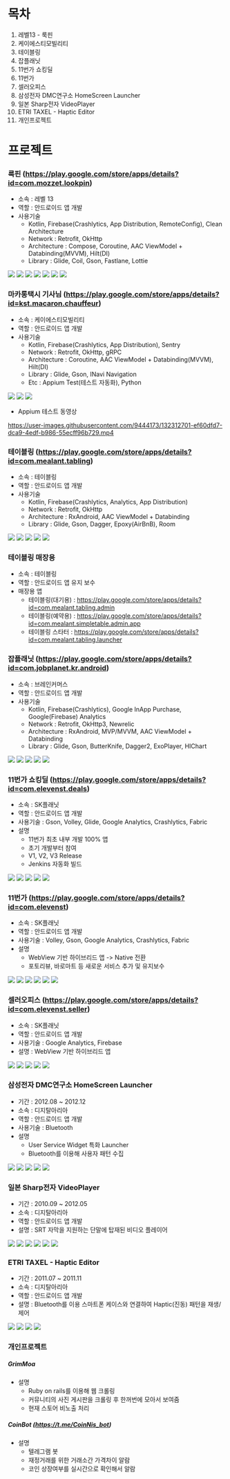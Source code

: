 # 목차

1. 레벨13 - 룩핀
2. 케이에스티모빌리티
3. 테이블링
4. 잡플래닛
5. 11번가 쇼킹딜
6. 11번가
7. 셀러오피스
8. 삼성전자 DMC연구소 HomeScreen Launcher
9. 일본 Sharp전자 VideoPlayer
10. ETRI TAXEL - Haptic Editor
11. 개인프로젝트

# 프로젝트
### 룩핀 (https://play.google.com/store/apps/details?id=com.mozzet.lookpin)

- 소속 : 레벨 13
- 역할 : 안드로이드 앱 개발
- 사용기술
    - Kotlin, Firebase(Crashlytics, App Distribution, RemoteConfig), Clean Architecture
    - Network : Retrofit, OkHttp
    - Architecture : Compose, Coroutine, AAC ViewModel + Databinding(MVVM), Hilt(DI)
    - Library : Glide, Coil, Gson, Fastlane, Lottie

![](https://github.com/snowpero/portfolio/blob/master/image/lookpin_1.png)
![](https://github.com/snowpero/portfolio/blob/master/image/lookpin_2.png)
![](https://github.com/snowpero/portfolio/blob/master/image/lookpin_3.png)
![](https://github.com/snowpero/portfolio/blob/master/image/lookpin_4.png)
![](https://github.com/snowpero/portfolio/blob/master/image/lookpin_5.png)
![](https://github.com/snowpero/portfolio/blob/master/image/lookpin_6.png)
![](https://github.com/snowpero/portfolio/blob/master/image/lookpin_7.png)


### 마카롱택시 기사님 (https://play.google.com/store/apps/details?id=kst.macaron.chauffeur)

- 소속 : 케이에스티모빌리티
- 역할 : 안드로이드 앱 개발
- 사용기술
    - Kotlin, Firebase(Crashlytics, App Distribution), Sentry
    - Network : Retrofit, OkHttp, gRPC
    - Architecture : Coroutine, AAC ViewModel + Databinding(MVVM), Hilt(DI)
    - Library : Glide, Gson, INavi Navigation
    - Etc : Appium Test(테스트 자동화), Python

![](https://github.com/snowpero/portfolio/blob/master/image/kstm_1.png)
![](https://github.com/snowpero/portfolio/blob/master/image/kstm_2.png)
![](https://github.com/snowpero/portfolio/blob/master/image/kstm_3.png)

- Appium 테스트 동영상

https://user-images.githubusercontent.com/9444173/132312701-ef60dfd7-dca9-4edf-b986-55ecff96b729.mp4


### 테이블링 (https://play.google.com/store/apps/details?id=com.mealant.tabling)

 * 소속 : 테이블링
 * 역할 : 안드로이드 앱 개발
 * 사용기술
   * Kotlin, Firebase(Crashlytics, Analytics, App Distribution)
   * Network : Retrofit, OkHttp
   * Architecture : RxAndroid, AAC ViewModel + Databinding
   * Library : Glide, Gson, Dagger, Epoxy(AirBnB), Room

![](https://github.com/snowpero/portfolio/blob/master/image/tabling_0.png)
![](https://github.com/snowpero/portfolio/blob/master/image/tabling_0_1.png)
![](https://github.com/snowpero/portfolio/blob/master/image/tabling_1.png)
![](https://github.com/snowpero/portfolio/blob/master/image/tabling_2.png)
![](https://github.com/snowpero/portfolio/blob/master/image/tabling_3.png)

### 테이블링 매장용

 * 소속 : 테이블링
 * 역할 : 안드로이드 앱 유지 보수
 * 매장용 앱
    * 테이블링(대기용) : https://play.google.com/store/apps/details?id=com.mealant.tabling.admin
    * 테이블링(예약용) : https://play.google.com/store/apps/details?id=com.mealant.simpletable.admin.app
    * 테이블링 스타터 : https://play.google.com/store/apps/details?id=com.mealant.tabling.launcher

### 잡플래닛 (https://play.google.com/store/apps/details?id=com.jobplanet.kr.android)
 * 소속 : 브레인커머스
 * 역할 : 안드로이드 앱 개발
 * 사용기술
    * Kotlin, Firebase(Crashlytics), Google InApp Purchase, Google(Firebase) Analytics
    * Network : Retrofit, OkHttp3, Newrelic
    * Architecture : RxAndroid, MVP/MVVM, AAC ViewModel + Databinding
    * Library : Glide, Gson, ButterKnife, Dagger2, ExoPlayer, HIChart
 
![](https://github.com/snowpero/resume/blob/master/image/jp_1.png)
![](https://github.com/snowpero/resume/blob/master/image/jp_2.png)
![](https://github.com/snowpero/resume/blob/master/image/jp_3.png)
![](https://github.com/snowpero/resume/blob/master/image/jp_4.png)
![](https://github.com/snowpero/resume/blob/master/image/jp_5.png)
 
### 11번가 쇼킹딜 (https://play.google.com/store/apps/details?id=com.elevenst.deals)
 * 소속 : SK플래닛
 * 역할 : 안드로이드 앱 개발
 * 사용기술 : Gson, Volley, Glide, Google Analytics, Crashlytics, Fabric
 * 설명
    * 11번가 최초 내부 개발 100% 앱
    * 초기 개발부터 참여
    * V1, V2, V3 Release
    * Jenkins 자동화 빌드
 
![](https://github.com/snowpero/resume/blob/master/image/sd_1.png)
![](https://github.com/snowpero/resume/blob/master/image/sd_2.png)
![](https://github.com/snowpero/resume/blob/master/image/sd_3.png)
![](https://github.com/snowpero/resume/blob/master/image/sd_4.png)
![](https://github.com/snowpero/resume/blob/master/image/sd_5.png)
 
### 11번가 (https://play.google.com/store/apps/details?id=com.elevenst)
 * 소속 : SK플래닛
 * 역할 : 안드로이드 앱 개발
 * 사용기술 : Volley, Gson, Google Analytics, Crashlytics, Fabric
 * 설명
    * WebView 기반 하이브리드 앱 -> Native 전환
    * 포토리뷰, 바로마트 등 새로운 서비스 추가 및 유지보수
 
![](https://github.com/snowpero/resume/blob/master/image/11st_1.png)
![](https://github.com/snowpero/resume/blob/master/image/11st_2.png)
![](https://github.com/snowpero/resume/blob/master/image/11st_3.png)
![](https://github.com/snowpero/resume/blob/master/image/11st_4.png)
![](https://github.com/snowpero/resume/blob/master/image/11st_5.png)
![](https://github.com/snowpero/resume/blob/master/image/11st_6.png)
 
### 셀러오피스 (https://play.google.com/store/apps/details?id=com.elevenst.seller)
 * 소속 : SK플래닛
 * 역할 : 안드로이드 앱 개발
 * 사용기술 : Google Analytics, Firebase
 * 설명 : WebView 기반 하이브리드 앱
 
![](https://github.com/snowpero/resume/blob/master/image/seller_1.png)
![](https://github.com/snowpero/resume/blob/master/image/seller_2.png)
![](https://github.com/snowpero/resume/blob/master/image/seller_3.png)
![](https://github.com/snowpero/resume/blob/master/image/seller_4.png)
![](https://github.com/snowpero/resume/blob/master/image/seller_5.png)

 
### 삼성전자 DMC연구소 HomeScreen Launcher
 * 기간 : 2012.08 ~ 2012.12
 * 소속 : 디지탈아리아
 * 역할 : 안드로이드 앱 개발
 * 사용기술 : Bluetooth
 * 설명
    * User Service Widget 특화 Launcher
    * Bluetooth를 이용해 사용자 패턴 수집
 
![](https://github.com/snowpero/resume/blob/master/image/ss_1.png)
![](https://github.com/snowpero/resume/blob/master/image/ss_2.png)
![](https://github.com/snowpero/resume/blob/master/image/ss_3.png)
![](https://github.com/snowpero/resume/blob/master/image/ss_4.png)
![](https://github.com/snowpero/resume/blob/master/image/ss_5.png)

### 일본 Sharp전자 VideoPlayer
 * 기간 : 2010.09 ~ 2012.05
 * 소속 : 디지탈아리아
 * 역할 : 안드로이드 앱 개발
 * 설명 : SRT 자막을 지원하는 단말에 탑재된 비디오 플레이어
 
![](https://github.com/snowpero/resume/blob/master/image/vp_1.jpg)
![](https://github.com/snowpero/resume/blob/master/image/vp_2.png)
![](https://github.com/snowpero/resume/blob/master/image/vp_3.jpg)
![](https://github.com/snowpero/resume/blob/master/image/vp_4.png)
![](https://github.com/snowpero/resume/blob/master/image/vp_5.png)
![](https://github.com/snowpero/resume/blob/master/image/vp_6.png)
 
### ETRI TAXEL - Haptic Editor
 * 기간 : 2011.07 ~ 2011.11
 * 소속 : 디지탈아리아
 * 역할 : 안드로이드 앱 개발
 * 설명 : Bluetooth를 이용 스마트폰 케이스와 연결하여 Haptic(진동) 패턴을 재생/제어
 
![](https://github.com/snowpero/resume/blob/master/image/taxel_1.png)
![](https://github.com/snowpero/resume/blob/master/image/taxel_2.png)
![](https://github.com/snowpero/resume/blob/master/image/taxel_3.png)
![](https://github.com/snowpero/resume/blob/master/image/taxel_4.png)
 
### 개인프로젝트

##### GrimMoa
 * 설명
    * Ruby on rails를 이용해 웹 크롤링
    *  커뮤니티의 사진 게시판을 크롤링 후 한꺼번에 모아서 보여줌
    *  현재 스토어 비노출 처리
    
##### CoinBot (https://t.me/CoinNis_bot)
 * 설명
    * 텔레그램 봇
    * 재정거래를 위한 거래소간 가격차이 알람
    * 코인 상장여부를 실시간으로 확인해서 알람

